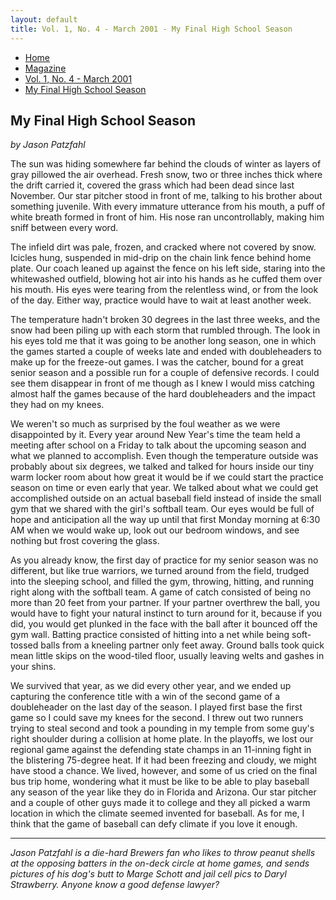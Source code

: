 ```yaml
---
layout: default
title: Vol. 1, No. 4 - March 2001 - My Final High School Season
---
```

<nav class="breadcrumb" aria-label="breadcrumbs">
  <ul>
    <li><a href="{{ site.url }}{{ site.baseurl }}/index.html">Home</a></li>
    <li><a href="../magazine-home.html">Magazine</a></li>
    <li><a href="bi_vol_1_no_4_home.html">Vol. 1, No. 4 - March 2001</a></li>
    <li class="is-active"><a href="#" aria-current="page">My Final High School Season</a></li>
  </ul>
</nav>

<section class="storycontent">
  <h1>My Final High School Season</h1>
  <p><em>by Jason Patzfahl</em></p>

  <p>
    The sun was hiding somewhere far behind the clouds of winter as layers of gray pillowed the air overhead.  Fresh snow, two or three inches thick where the drift carried it, covered the grass which had been dead since last November.  Our star pitcher stood in front of me, talking to his brother about something juvenile.  With every immature utterance from his mouth, a puff of white breath formed in front of him.  His nose ran uncontrollably, making him sniff between every word.
  </p>
  
  <p>
    The infield dirt was pale, frozen, and cracked where not covered by snow.  Icicles hung, suspended in mid-drip on the chain link fence behind home plate.  Our coach leaned up against the fence on his left side, staring into the whitewashed outfield, blowing hot air into his hands as he cuffed them over his mouth.  His eyes were tearing from the relentless wind, or from the look of the day.  Either way, practice would have to wait at least another week. 
  </p>
  
  <p>
    The temperature hadn't broken 30 degrees in the last three weeks, and the snow had been piling up with each storm that rumbled through.  The look in his eyes told me that it was going to be another long season, one in which the games started a couple of weeks late and ended with doubleheaders to make up for the freeze-out games.  I was the catcher, bound for a great senior season and a possible run for a couple of defensive records.  I could see them disappear in front of me though as I knew I would miss catching almost half the games because of the hard doubleheaders and the impact they had on my knees.
  </p>
  
  <p>
    We weren't so much as surprised by the foul weather as we were disappointed by it.  Every year around New Year's time the team held a meeting after school on a Friday to talk about the upcoming season and what we planned to accomplish.  Even though the temperature outside was probably about six degrees, we talked and talked for hours inside our tiny warm locker room about how great it would be if we could start the practice season on time or even early that year.  We talked about what we could get accomplished outside on an actual baseball field instead of inside the small gym that we shared with the girl's softball team.  Our eyes would be full of hope and anticipation all the way up until that first Monday morning at 6:30 AM when we would wake up, look out our bedroom windows, and see nothing but frost covering the glass.
  </p>
  
  <p>
    As you already know, the first day of practice for my senior season was no different, but like true warriors, we turned around from the field, trudged into the sleeping school, and filled the gym, throwing, hitting, and running right along with the softball team.  A game of catch consisted of being no more than 20 feet from your partner.  If your partner overthrew the ball, you would have to fight your natural instinct to turn around for it, because if you did, you would get plunked in the face with the ball after it bounced off the gym wall.  Batting practice consisted of hitting into a net while being soft-tossed balls from a kneeling partner only feet away.  Ground balls took quick mean little skips on the wood-tiled floor, usually leaving welts and gashes in your shins.
  </p>

  <p>
    We survived that year, as we did every other year, and we ended up capturing the conference title with a win of the second game of a doubleheader on the last day of the season.  I played first base the first game so I could save my knees for the second.  I threw out two runners trying to steal second and took a pounding in my temple from some guy's right shoulder during a collision at home plate.  In the playoffs, we lost our regional game against the defending state champs in an 11-inning fight in the blistering 75-degree heat.  If it had been freezing and cloudy, we might have stood a chance.  We lived, however, and some of us cried on the final bus trip home, wondering what it must be like to be able to play baseball any season of the year like they do in Florida and Arizona.  Our star pitcher and a couple of other guys made it to college and they all picked a warm location in which the climate seemed invented for baseball.  As for me, I think that the game of baseball can defy climate if you love it enough.
  </p>

  <hr />

  <p>
    <em>Jason Patzfahl is a die-hard Brewers fan who likes to throw peanut shells at the opposing batters in the on-deck circle at home games, and sends pictures of his dog's butt to Marge Schott and jail cell pics to Daryl Strawberry.  Anyone know a good defense lawyer?</em>
  </p>

</section>
